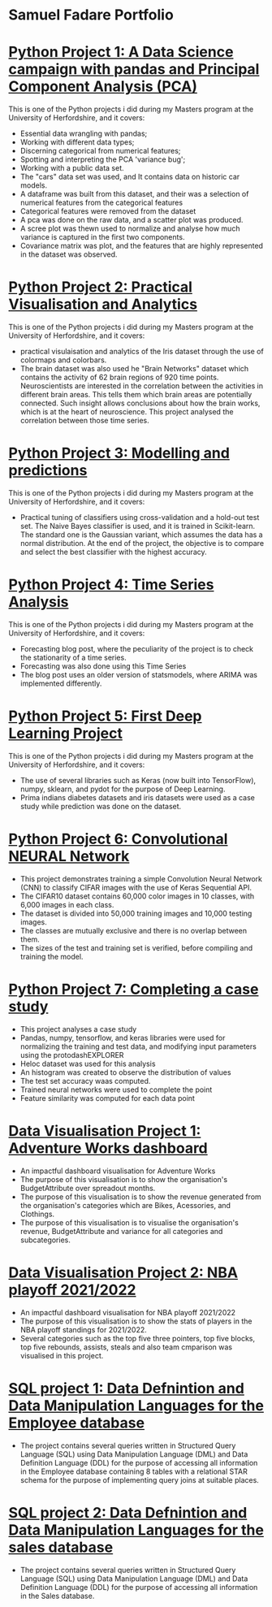 # Samuel Fadare Portfolio

# [Python Project 1: A Data Science campaign with pandas and Principal Component Analysis (PCA)](https://github.com/SamuelFadare/Python_Projects/blob/main/A%20Data%20Science%20campaign%20with%20pandas%20and%20PCA%2019059671.ipynb)

This is one of the Python projects i did during my Masters program at the University of Herfordshire, and it covers:

* Essential data wrangling with pandas;
* Working with different data types;
* Discerning categorical from numerical features;
* Spotting and interpreting the PCA 'variance bug';
* Working with a public data set.
* The "cars" data set was used, and It contains data on historic car models.
* A dataframe was built from this dataset, and their was a selection of numerical features from the categorical features 
* Categorical features were removed from the dataset
* A pca was done on the raw data, and a scatter plot was produced.
* A scree plot was thewn used to normalize and analyse how much variance is captured in the first two components.
* Covariance matrix was plot, and the features that are highly represented in the dataset was observed.


# [Python Project 2: Practical Visualisation and Analytics](https://github.com/SamuelFadare/Python_Projects/blob/main/A%20Data%20Science%20campaign%20with%20pandas%20and%20PCA%2019059671.ipynb)

This is one of the Python projects i did during my Masters program at the University of Herfordshire, and it covers:

* practical visulaisation and analytics of the Iris dataset through the use of colormaps and colorbars.
* The brain dataset was also used he "Brain Networks" dataset which contains the activity of 62 brain regions of 920 time points. Neuroscientists are interested in the correlation between the activities in different brain areas. This tells them which brain areas are potentially connected. Such insight allows conclusions about how the brain works, which is at the heart of neuroscience. This project analysed the correlation between those time series.


# [Python Project 3: Modelling and predictions](https://github.com/SamuelFadare/Python_Projects/blob/main/Modelling%20and%20Predictions.ipynb)

This is one of the Python projects i did during my Masters program at the University of Herfordshire, and it covers:

* Practical tuning of classifiers using cross-validation and a hold-out test set. The Naive Bayes classifier is used, and it is trained in Scikit-learn. The standard one is the Gaussian variant, which assumes the data has a normal distribution. At the end of the project, the objective is to compare and select the best classifier with the highest accuracy.


# [Python Project 4: Time Series Analysis](https://github.com/SamuelFadare/Python_Projects/blob/main/Time%20Series%20Analysis.ipynb)

This is one of the Python projects i did during my Masters program at the University of Herfordshire, and it covers:

* Forecasting blog post, where the peculiarity of the project is to check the stationarity of a time series.
* Forecasting was also done using this Time Series
* The blog post uses an older version of statsmodels, where ARIMA was implemented differently. 


# [Python Project 5: First Deep Learning Project](https://github.com/SamuelFadare/Python_Projects/blob/main/FirstDeepLearningProject.ipynb)

This is one of the Python projects i did during my Masters program at the University of Herfordshire, and it covers:

* The use of several libraries such as Keras (now built into TensorFlow), numpy, sklearn, and pydot for the purpose of Deep Learning. 
* Prima indians diabetes datasets and iris datasets were used as a case study while prediction was done on the dataset.


# [Python Project 6: Convolutional NEURAL Network](https://github.com/SamuelFadare/Python_Projects/blob/main/Convolutional_Neural_Network.ipynb)

* This project demonstrates training a simple Convolution Neural Network (CNN) to classify CIFAR images with the use of Keras Sequential API. 
* The CIFAR10 dataset contains 60,000 color images in 10 classes, with 6,000 images in each class. 
* The dataset is divided into 50,000 training images and 10,000 testing images. 
* The classes are mutually exclusive and there is no overlap between them. 
* The sizes of the test and training set is verified, before compiling and training the model.



# [Python Project 7: Completing a case study](https://github.com/SamuelFadare/Python_Projects/blob/main/Completed_Case_Study.ipynb)

* This project analyses a case study 
* Pandas, numpy, tensorflow, and keras libraries were used for normalizing the training and test data, and modifying input parameters using the protodashEXPLORER 
* Heloc dataset was used for this analysis  
* An histogram was created to observe the distribution of values 
* The test set accuracy waas computed.
* Trained neural networks were used to complete the point
* Feature similarity was computed for each data point


# [Data Visualisation Project 1: Adventure Works dashboard](https://github.com/SamuelFadare/Data_visualisation_Projects/blob/main/Adventure%20work%20visualisation.pdf)

* An impactful dashboard visualisation for Adventure Works 
* The purpose of this visualisation is to show the organisation's BudgetAttribute over spreadout months.
* The purpose of this visualisation is to show the revenue generated from the organisation's categories which are Bikes, Acessories, and Clothings.
* The purpose of this visualisation is to visualise the organisation's revenue, BudgetAttribute and variance for all categories and subcategories.


# [Data Visualisation Project 2: NBA playoff 2021/2022](https://github.com/SamuelFadare/Data_visualisation_Projects/blob/main/NBA%20DASHBOARD.pdf)

* An impactful dashboard visualisation for NBA playoff 2021/2022 
* The purpose of this visualisation is to show the stats of players in the NBA playoff standings for 2021/2022.
* Several categories such as the top five three pointers, top five blocks, top five rebounds, assists, steals and also team cmparison was visualised in this project.



# [SQL project 1: Data Defnintion and Data Manipulation Languages for the Employee database](https://github.com/SamuelFadare/SQL_Projects/blob/main/EMPLOYEE%20SCRIPT.sql)

* The project contains several queries written in Structured Query Language (SQL) using Data Manipulation Language (DML) and Data Definition Language (DDL) for the purpose of accessing all information in the Employee database containing 8 tables with a relational STAR schema for the purpose of implementing query joins at suitable places.


# [SQL project 2: Data Defnintion and Data Manipulation Languages for the sales database](https://github.com/SamuelFadare/SQL_Projects/blob/main/SALES%20SCRIPT.sql)

* The project contains several queries written in Structured Query Language (SQL) using Data Manipulation Language (DML) and Data Definition Language (DDL) for the purpose of accessing all information in the Sales database.
